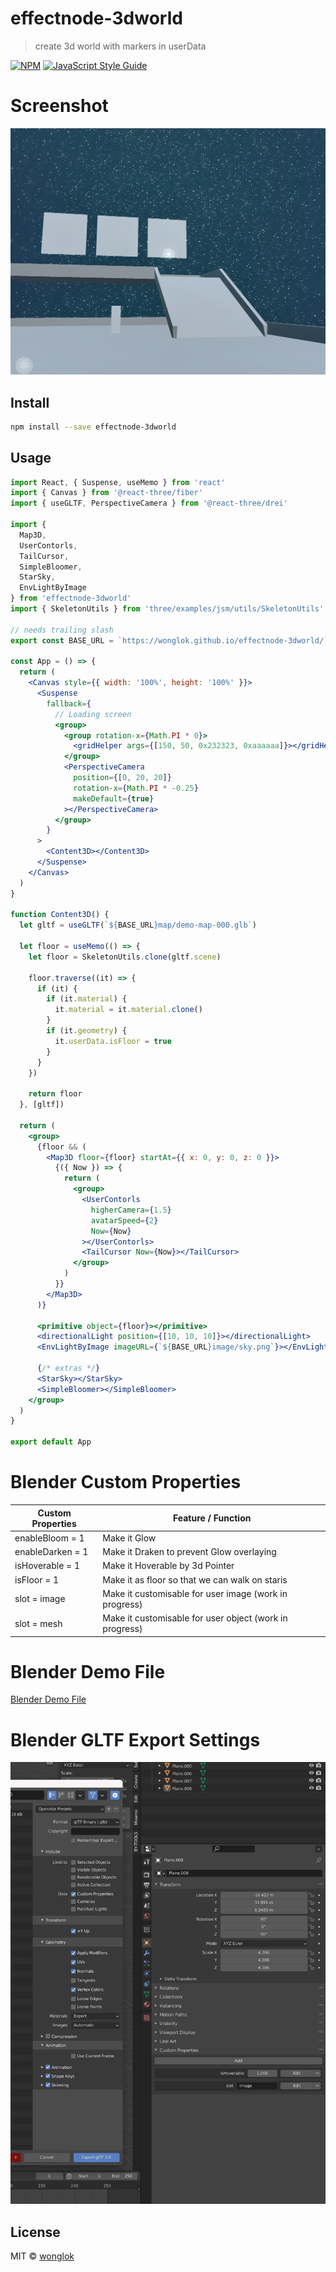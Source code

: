 # effectnode-3dworld

> create 3d world with markers in userData

[![NPM](https://img.shields.io/npm/v/effectnode-3dworld.svg)](https://www.npmjs.com/package/effectnode-3dworld) [![JavaScript Style Guide](https://img.shields.io/badge/code_style-standard-brightgreen.svg)](https://standardjs.com)

# Screenshot

![Demo](https://github.com/wonglok/effectnode-3dworld/blob/master/demo-screenshots/3dworld.png?raw=true)

## Install

```bash
npm install --save effectnode-3dworld
```

## Usage

```jsx
import React, { Suspense, useMemo } from 'react'
import { Canvas } from '@react-three/fiber'
import { useGLTF, PerspectiveCamera } from '@react-three/drei'

import {
  Map3D,
  UserContorls,
  TailCursor,
  SimpleBloomer,
  StarSky,
  EnvLightByImage
} from 'effectnode-3dworld'
import { SkeletonUtils } from 'three/examples/jsm/utils/SkeletonUtils'

// needs trailing slash
export const BASE_URL = `https://wonglok.github.io/effectnode-3dworld/`

const App = () => {
  return (
    <Canvas style={{ width: '100%', height: '100%' }}>
      <Suspense
        fallback={
          // Loading screen
          <group>
            <group rotation-x={Math.PI * 0}>
              <gridHelper args={[150, 50, 0x232323, 0xaaaaaa]}></gridHelper>
            </group>
            <PerspectiveCamera
              position={[0, 20, 20]}
              rotation-x={Math.PI * -0.25}
              makeDefault={true}
            ></PerspectiveCamera>
          </group>
        }
      >
        <Content3D></Content3D>
      </Suspense>
    </Canvas>
  )
}

function Content3D() {
  let gltf = useGLTF(`${BASE_URL}map/demo-map-000.glb`)

  let floor = useMemo(() => {
    let floor = SkeletonUtils.clone(gltf.scene)

    floor.traverse((it) => {
      if (it) {
        if (it.material) {
          it.material = it.material.clone()
        }
        if (it.geometry) {
          it.userData.isFloor = true
        }
      }
    })

    return floor
  }, [gltf])

  return (
    <group>
      {floor && (
        <Map3D floor={floor} startAt={{ x: 0, y: 0, z: 0 }}>
          {({ Now }) => {
            return (
              <group>
                <UserContorls
                  higherCamera={1.5}
                  avatarSpeed={2}
                  Now={Now}
                ></UserContorls>
                <TailCursor Now={Now}></TailCursor>
              </group>
            )
          }}
        </Map3D>
      )}

      <primitive object={floor}></primitive>
      <directionalLight position={[10, 10, 10]}></directionalLight>
      <EnvLightByImage imageURL={`${BASE_URL}image/sky.png`}></EnvLightByImage>

      {/* extras */}
      <StarSky></StarSky>
      <SimpleBloomer></SimpleBloomer>
    </group>
  )
}

export default App
```

# Blender Custom Properties

| Custom Properties | Feature / Function                                      |
| ----------------- | ------------------------------------------------------- |
| enableBloom = 1   | Make it Glow                                            |
| enableDarken = 1  | Make it Draken to prevent Glow overlaying               |
| isHoverable = 1   | Make it Hoverable by 3d Pointer                         |
| isFloor = 1       | Make it as floor so that we can walk on staris          |
| slot = image      | Make it customisable for user image (work in progress)  |
| slot = mesh       | Make it customisable for user object (work in progress) |

# Blender Demo File

[Blender Demo File](https://github.com/wonglok/effectnode-3dworld/tree/master/demo-files/demomap.blend)

# Blender GLTF Export Settings

![Export Blender GLTF](https://github.com/wonglok/effectnode-3dworld/blob/master/demo-screenshots/export-settings.png?raw=true)

## License

MIT © [wonglok](https://github.com/wonglok)
